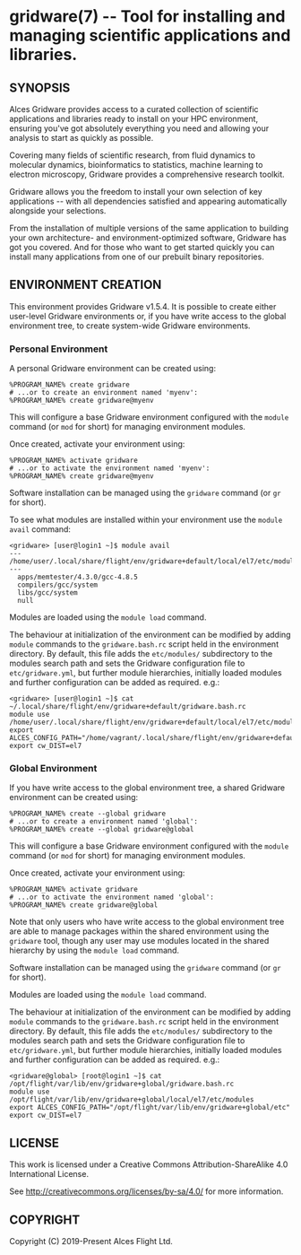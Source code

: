 # gridware(7) -- Tool for installing and managing scientific applications and libraries.

## SYNOPSIS

Alces Gridware provides access to a curated collection of scientific
applications and libraries ready to install on your HPC environment,
ensuring you've got absolutely everything you need and allowing your
analysis to start as quickly as possible.

Covering many fields of scientific research, from fluid dynamics to
molecular dynamics, bioinformatics to statistics, machine learning to
electron microscopy, Gridware provides a comprehensive research
toolkit.

Gridware allows you the freedom to install your own selection of key
applications -- with all dependencies satisfied and appearing
automatically alongside your selections.

From the installation of multiple versions of the same application to
building your own architecture- and environment-optimized software,
Gridware has got you covered. And for those who want to get started
quickly you can install many applications from one of our prebuilt
binary repositories.

## ENVIRONMENT CREATION

This environment provides Gridware v1.5.4. It is possible to create
either user-level Gridware environments or, if you have write access
to the global environment tree, to create system-wide Gridware
environments.

### Personal Environment

A personal Gridware environment can be created using:

```
%PROGRAM_NAME% create gridware
# ...or to create an environment named 'myenv':
%PROGRAM_NAME% create gridware@myenv
```

This will configure a base Gridware environment configured with the
`module` command (or `mod` for short) for managing environment
modules.

Once created, activate your environment using:

```
%PROGRAM_NAME% activate gridware
# ...or to activate the environment named 'myenv':
%PROGRAM_NAME% create gridware@myenv
```

Software installation can be managed using the `gridware` command (or
`gr` for short).

To see what modules are installed within your environment use the
`module avail` command:

```
<gridware> [user@login1 ~]$ module avail
---  /home/user/.local/share/flight/env/gridware+default/local/el7/etc/modules  ---
  apps/memtester/4.3.0/gcc-4.8.5
  compilers/gcc/system
  libs/gcc/system
  null
```

Modules are loaded using the `module load` command.

The behaviour at initialization of the environment can be modified by
adding `module` commands to the `gridware.bash.rc` script held in the
environment directory. By default, this file adds the `etc/modules/`
subdirectory to the modules search path and sets the Gridware
configuration file to `etc/gridware.yml`, but further module
hierarchies, initially loaded modules and further configuration can be
added as required. e.g.:

```
<gridware> [user@login1 ~]$ cat ~/.local/share/flight/env/gridware+default/gridware.bash.rc
module use /home/user/.local/share/flight/env/gridware+default/local/el7/etc/modules
export ALCES_CONFIG_PATH="/home/vagrant/.local/share/flight/env/gridware+default/etc"
export cw_DIST=el7
```

### Global Environment

If you have write access to the global environment tree, a shared
Gridware environment can be created using:

```
%PROGRAM_NAME% create --global gridware
# ...or to create a environment named 'global':
%PROGRAM_NAME% create --global gridware@global
```

This will configure a base Gridware environment configured with the
`module` command (or `mod` for short) for managing environment
modules.

Once created, activate your environment using:

```
%PROGRAM_NAME% activate gridware
# ...or to activate the environment named 'global':
%PROGRAM_NAME% create gridware@global
```

Note that only users who have write access to the global environment
tree are able to manage packages within the shared environment using
the `gridware` tool, though any user may use modules located in the
shared hierarchy by using the `module load` command.

Software installation can be managed using the `gridware` command (or
`gr` for short).

Modules are loaded using the `module load` command.

The behaviour at initialization of the environment can be modified by
adding `module` commands to the `gridware.bash.rc` script held in the
environment directory. By default, this file adds the `etc/modules/`
subdirectory to the modules search path and sets the Gridware
configuration file to `etc/gridware.yml`, but further module
hierarchies, initially loaded modules and further configuration can be
added as required. e.g.:

```
<gridware@global> [root@login1 ~]$ cat /opt/flight/var/lib/env/gridware+global/gridware.bash.rc
module use /opt/flight/var/lib/env/gridware+global/local/el7/etc/modules
export ALCES_CONFIG_PATH="/opt/flight/var/lib/env/gridware+global/etc"
export cw_DIST=el7
```

## LICENSE

This work is licensed under a Creative Commons Attribution-ShareAlike
4.0 International License.

See <http://creativecommons.org/licenses/by-sa/4.0/> for more
information.

## COPYRIGHT

Copyright (C) 2019-Present Alces Flight Ltd.
